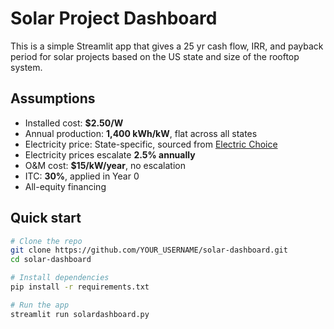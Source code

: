 # Solar Project Dashboard

This is a simple Streamlit app that gives a 25 yr cash flow, IRR, and payback period for solar projects based on the US state and size of the rooftop system.

## Assumptions

- Installed cost: **$2.50/W**
- Annual production: **1,400 kWh/kW**, flat across all states
- Electricity price: State-specific, sourced from [Electric Choice](https://www.electricchoice.com/electricity-prices-by-state/)
- Electricity prices escalate **2.5% annually**
- O&M cost: **$15/kW/year**, no escalation
- ITC: **30%**, applied in Year 0
- All-equity financing

## Quick start

```bash
# Clone the repo
git clone https://github.com/YOUR_USERNAME/solar-dashboard.git
cd solar-dashboard

# Install dependencies
pip install -r requirements.txt

# Run the app
streamlit run solardashboard.py

